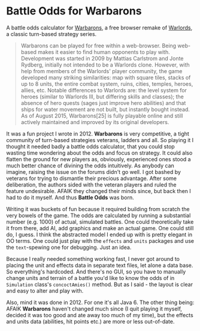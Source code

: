 # Battle Odds for Warbarons

A battle odds calculator for [Warbarons](http://www.warbarons.com/ "Warbarons"), a free browser remake of [Warlords](https://en.wikipedia.org/wiki/Warlords_(game_series) "Warlords"), a classic turn-based strategy series.

> Warbarons can be played for free within a web-browser. Being web-based makes it easier to find 
> human opponents to play with. Development was started in 2009 by Mattias Carlstrom and Jonte 
> Rydberg, initially not intended to be a Warlords clone. However, with help from members of the 
> Warlords' player community, the game developed many striking similarities: map with square tiles, 
> stacks of up to 8 units, the entire combat system, ruins, cities, temples, heroes, allies, etc. 
> Notable differences to Warlords are: the level system for heroes (similar to Warlords III, but 
> differing skills and classes); the absence of hero quests (sages just improve hero abilities) and 
> that ships for water movement are not built, but instantly bought instead. As of August 2015, 
> Warbarons[25] is fully playable online and still actively maintained and improved by its original 
> developers.

It was a fun project I wrote in 2012. **Warbarons** is very competitive, a tight community of turn-based strategies veterans, ladders and all. So playing it I thought it needed badly a battle odds calculator, that you could stop wasting time wondering about the odds and focus on strategy. It could also flatten the ground for new players as, obviously, experienced ones stood a much better chance of divining the odds intuitively. As anybody can imagine, raising the issue on the forums didn't go well. I got bashed by veterans for trying to dismantle their precious advantage. After some deliberation, the authors sided with the veteran players and ruled the feature undesirable. AFAIK they changed their minds since, but back then I had to do it myself. And thus **Battle Odds** was born.

Writing it was buckets of fun because it required building from scratch the very bowels of the game. The odds are calculated by running a substantial number (e.g. 1000) of actual, simulated battles. One could theoretically take it from there, add AI, add graphics and make an actual game. One could still do, I guess. I think the abstracted model I ended up with is pretty elegant in OO terms. One could just play with the `effects` and `units` packages and use the `text`-spewing one for debugging. Just an idea.

Because I really needed something working fast, I never got around to placing the unit and effects data in separate text files, let alone a data base. So everything's hardcoded. And there's no GUI, so you have to manually change units and terrain of a battle you'd like to know the odds of in `Simulation` class's `concoctAmies()` method. But as I said - the layout is clear and easy to alter and play with.

Also, mind it was done in 2012. For one it's all Java 6. The other thing being: AFAIK **Warbarons** haven't changed much since (I quit playing it myself, decided it was too good and ate away too much of my time), but the effects and units data (abilities, hit points etc.) are more or less out-of-date.